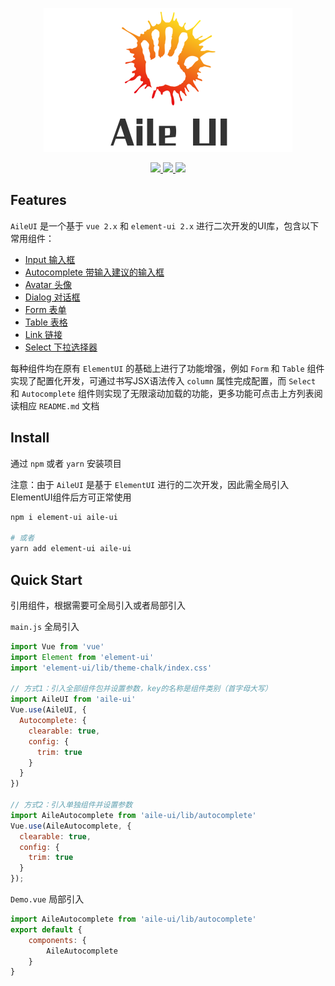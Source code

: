 <p align="center">
  <img src="https://github.com/chuion/aile-ui/blob/main/docs/assets/aile-ui_logo.png">
</p>

<p align="center">
  <a href="https://www.npmjs.org/package/aile-ui">
    <img src="https://img.shields.io/npm/v/aile-ui.svg">
  </a>
  <a href="https://npmcharts.com/compare/aile-ui?minimal=true">
    <img src="http://img.shields.io/npm/dm/aile-ui.svg">
  </a>
  <a href="LICENSE">
    <img src="https://img.shields.io/badge/License-MIT-yellow.svg">
  </a>
</p>

## Features

`AileUI` 是一个基于 `vue 2.x` 和 `element-ui 2.x` 进行二次开发的UI库，包含以下常用组件：

- [Input 输入框](https://github.com/chuion/aile-ui/blob/main/input)
- [Autocomplete 带输入建议的输入框](https://github.com/chuion/aile-ui/blob/main/autocomplete)
- [Avatar 头像](https://github.com/chuion/aile-ui/blob/main/avatar)
- [Dialog 对话框](https://github.com/chuion/aile-ui/blob/main/dialog)
- [Form 表单](https://github.com/chuion/aile-ui/blob/main/form)
- [Table 表格](https://github.com/chuion/aile-ui/blob/main/table)
- [Link 链接](https://github.com/chuion/aile-ui/blob/main/link)
- [Select 下拉选择器](https://github.com/chuion/aile-ui/blob/main/select)

每种组件均在原有 `ElementUI` 的基础上进行了功能增强，例如 `Form` 和 `Table` 组件实现了配置化开发，可通过书写JSX语法传入 `column` 属性完成配置，而 `Select` 和 `Autocomplete` 组件则实现了无限滚动加载的功能，更多功能可点击上方列表阅读相应 `README.md` 文档

## Install

通过 `npm` 或者 `yarn` 安装项目

注意：由于 `AileUI` 是基于 `ElementUI` 进行的二次开发，因此需全局引入ElementUI组件后方可正常使用

```bash
npm i element-ui aile-ui

# 或者
yarn add element-ui aile-ui
```

## Quick Start

引用组件，根据需要可全局引入或者局部引入

`main.js` 全局引入

```js
import Vue from 'vue'
import Element from 'element-ui'
import 'element-ui/lib/theme-chalk/index.css'

// 方式1：引入全部组件包并设置参数，key的名称是组件类别（首字母大写）
import AileUI from 'aile-ui'
Vue.use(AileUI, {
  Autocomplete: {
    clearable: true,
    config: {
      trim: true
    }
  }
})

// 方式2：引入单独组件并设置参数
import AileAutocomplete from 'aile-ui/lib/autocomplete'
Vue.use(AileAutocomplete, {
  clearable: true,
  config: {
    trim: true
  }
});
```

`Demo.vue` 局部引入

```js
import AileAutocomplete from 'aile-ui/lib/autocomplete'
export default {
    components: {
        AileAutocomplete
    }
}
```

